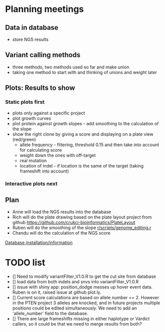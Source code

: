 # Planning meetings

## Data in database

- store NGS results

## Variant calling methods

- three methods, two methods used so far and make union
- taking one method to start with and thinking of unions and weight later

## Plots: Results to show

### Static plots first
- plots only against a specific project
- plot growth curves
- plot protein against growth slopes - add smoothing to the calculation of the slope
- show the right clone by giving a score and displaying on a plate view (red/green)
  - allele frequency - filtering, threshold 0.15 and then take into account for calculating score
  - weight down the ones with off-target
  - real mutation
  - location of indel - if location is the same of the target (taking frameshift into account)

### Interactive plots next

## Plan

- Anne will load the NGS results into the database
- Rich will do the plate drawing based on the plate layout project from github https://github.com/crukci-bioinformatics/PlateLayout
- Ruben will do the smoothing of the slope [r/scripts/genome_editing.r](../r/scripts/genome_editing.r)
- Chandu will do the calculation of the NGS score

[Database installation/information](postgres.md)

# TODO list

- [] Need to modify variantFilter_V1.0.R to get the cut site from database
- [] load data from both indels and snvs into variantFilter_V1.0.R
- [] issue with shiny app: position_dodge messes up hover event data. Ruben is on it, raised issue at github plot.ly.
- [] Current score calculations are based on allele number == 2. However in the PTEN project 3 alleles are knocked, and in future projects multiple positions could be edited simultaneously. We need to add an 'allele_number' field to the database.
- [] There are large frameshifts missing in either haplotype or Vardict callers, so it could be that we need to merge results from both?
